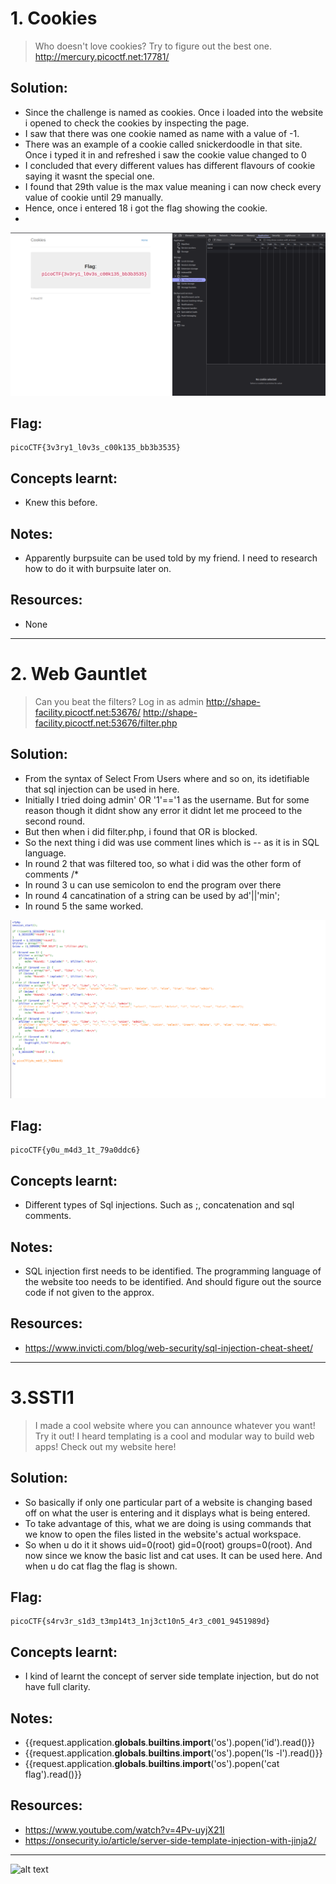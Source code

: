 # 1. Cookies
> Who doesn't love cookies? Try to figure out the best one. http://mercury.picoctf.net:17781/

## Solution:

- Since the challenge is named as cookies. Once i loaded into the website i opened to check the cookies by inspecting the page. 
- I saw that there was one cookie named as name with a value of -1.
- There was an example of a cookie called snickerdoodle in that site. Once i typed it in and refreshed i saw the cookie value changed to 0
- I concluded that every different values has different flavours of cookie saying it wasnt the special one.
- I found that 29th value is the max value meaning i can now check every value of cookie until 29 manually.
- Hence, once i entered 18 i got the flag showing the cookie.
- 


![alt text](<Screenshot from 2025-10-24 17-04-51.png>)

## Flag:
```
picoCTF{3v3ry1_l0v3s_c00k135_bb3b3535}
```

## Concepts learnt:

- Knew this before.

## Notes:

- Apparently burpsuite can be used told by my friend. I need to research how to do it with burpsuite later on.

## Resources:

- None


***
# 2. Web Gauntlet
> Can you beat the filters?
Log in as admin http://shape-facility.picoctf.net:53676/ http://shape-facility.picoctf.net:53676/filter.php

## Solution:

- From the syntax of Select From Users where and so on, its idetifiable that sql injection can be used in here.
- Initially I tried doing admin' OR '1'=='1 as the username. But for some reason though it didnt show any error it didnt let me proceed to the second round.
- But then when i did filter.php, i found that OR is blocked.
- So the next thing i did was use comment lines which is -- as it is in SQL language.
- In round 2 that was filtered too, so what i did was the other form of comments /*
- In round 3 u can use semicolon to end the program over there
- In round 4 cancatination of a string can be used by ad'||'min';
- In round 5 the same worked.

![alt text](<Screenshot from 2025-10-24 19-33-46.png>)

## Flag:
```
picoCTF{y0u_m4d3_1t_79a0ddc6}

```

## Concepts learnt:

- Different types of Sql injections. Such as ;, concatenation and sql comments.

## Notes:

- SQL injection first needs to be identified. The programming language of the website too needs to be identified. And should figure out the source code if not given to the approx.

## Resources:

- https://www.invicti.com/blog/web-security/sql-injection-cheat-sheet/



***
# 3.SSTI1
> I made a cool website where you can announce whatever you want! Try it out! I heard templating is a cool and modular way to build web apps! Check out my website here!


## Solution:

- So basically if only one particular part of a website is changing based off on what the user is entering and it displays what is being entered. 
- To take advantage of this, what we are doing is using commands that we know to open the files listed in the website's actual workspace.
- So when u do it it shows uid=0(root) gid=0(root) groups=0(root). And now since we know the basic list and cat uses. It can be used here. And when u do cat flag the flag is shown.

## Flag:
```
picoCTF{s4rv3r_s1d3_t3mp14t3_1nj3ct10n5_4r3_c001_9451989d}
```

## Concepts learnt:

- I kind of learnt the concept of server side template injection, but do not have full clarity.

## Notes:

- {{request.application.__globals__.__builtins__.__import__('os').popen('id').read()}}
- {{request.application.__globals__.__builtins__.__import__('os').popen('ls -l').read()}}
- {{request.application.__globals__.__builtins__.__import__('os').popen('cat flag').read()}}
## Resources:

- https://www.youtube.com/watch?v=4Pv-uyjX21I
- https://onsecurity.io/article/server-side-template-injection-with-jinja2/


***
![alt text](image.png)


